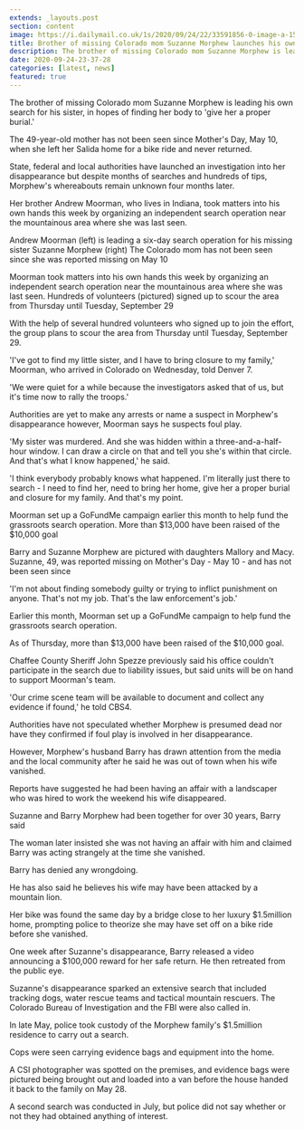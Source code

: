 ```yaml
---
extends: _layouts.post
section: content
image: https://i.dailymail.co.uk/1s/2020/09/24/22/33591856-0-image-a-15_1600984638221.jpg 
title: Brother of missing Colorado mom Suzanne Morphew launches his own six-day search 
description: The brother of missing Colorado mom Suzanne Morphew is leading his own search for his sister in hopes of finding her body to give her a proper burial. 
date: 2020-09-24-23-37-28 
categories: [latest, news] 
featured: true 
--- 
```

The brother of missing Colorado mom Suzanne Morphew is leading his own search for his sister, in hopes of finding her body to 'give her a proper burial.'

The 49-year-old mother has not been seen since Mother's Day, May 10, when she left her Salida home for a bike ride and never returned. 

State, federal and local authorities have launched an investigation into her disappearance but despite months of searches and hundreds of tips, Morphew's whereabouts remain unknown four months later. 

Her brother Andrew Moorman, who lives in Indiana, took matters into his own hands this week by organizing an independent search operation near the mountainous area where she was last seen.  

Andrew Moorman (left) is leading a six-day search operation for his missing sister Suzanne Morphew (right) The Colorado mom has not been seen since she was reported missing on May 10

Moorman took matters into his own hands this week by organizing an independent search operation near the mountainous area where she was last seen. Hundreds of volunteers (pictured) signed up to scour the area from Thursday until Tuesday, September 29

With the help of several hundred volunteers who signed up to join the effort, the group plans to scour the area from Thursday until Tuesday, September 29.   

'I've got to find my little sister, and I have to bring closure to my family,' Moorman, who arrived in Colorado on Wednesday, told Denver 7.  

'We were quiet for a while because the investigators asked that of us, but it's time now to rally the troops.'

Authorities are yet to make any arrests or name a suspect in Morphew's disappearance however, Moorman says he suspects foul play.

'My sister was murdered. And she was hidden within a three-and-a-half-hour window. I can draw a circle on that and tell you she's within that circle. And that's what I know happened,' he said.   

'I think everybody probably knows what happened. I'm literally just there to search - I need to find her, need to bring her home, give her a proper burial and closure for my family. And that's my point. 

Moorman set up a GoFundMe campaign earlier this month to help fund the grassroots search operation. More than $13,000 have been raised of the $10,000 goal

Barry and Suzanne Morphew are pictured with daughters Mallory and Macy. Suzanne, 49, was reported missing on Mother's Day - May 10 - and has not been seen since

'I'm not about finding somebody guilty or trying to inflict punishment on anyone. That's not my job. That's the law enforcement's job.' 

Earlier this month, Moorman set up a GoFundMe campaign to help fund the grassroots search operation.  

As of Thursday, more than $13,000 have been raised of the $10,000 goal. 

Chaffee County Sheriff John Spezze previously said his office couldn't participate in the search due to liability issues, but said units will be on hand to support Moorman's team.  

'Our crime scene team will be available to document and collect any evidence if found,' he told CBS4. 

Authorities have not speculated whether Morphew is presumed dead nor have they confirmed if foul play is involved in her disappearance.

However, Morphew's husband Barry has drawn attention from the media and the local community after he said he was out of town when his wife vanished. 

Reports have suggested he had been having an affair with a landscaper who was hired to work the weekend his wife disappeared.

Suzanne and Barry Morphew had been together for over 30 years, Barry said

The woman later insisted she was not having an affair with him and claimed Barry was acting strangely at the time she vanished. 

Barry has denied any wrongdoing.

He has also said he believes his wife may have been attacked by a mountain lion.

Her bike was found the same day by a bridge close to her luxury $1.5million home, prompting police to theorize she may have set off on a bike ride before she vanished. 

One week after Suzanne's disappearance, Barry released a video announcing a $100,000 reward for her safe return. He then retreated from the public eye.

Suzanne's disappearance sparked an extensive search that included tracking dogs, water rescue teams and tactical mountain rescuers. The Colorado Bureau of Investigation and the FBI were also called in. 

In late May, police took custody of the Morphew family's $1.5million residence to carry out a search.

Cops were seen carrying evidence bags and equipment into the home.

A CSI photographer was spotted on the premises, and evidence bags were pictured being brought out and loaded into a van before the house handed it back to the family on May 28.

A second search was conducted in July, but police did not say whether or not they had obtained anything of interest.

